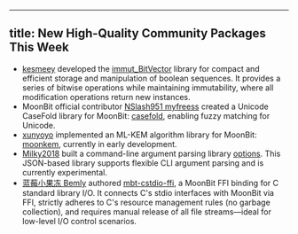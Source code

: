 
---
title: New High-Quality Community Packages This Week
---

- [kesmeey](https://github.com/kesmeey) developed the [immut_BitVector](https://github.com/moonbit-community/immut_BitVector) library for compact and efficient storage and manipulation of boolean sequences. It provides a series of bitwise operations while maintaining immutability, where all modification operations return new instances.  
- MoonBit official contributor [NSlash951 myfreess](https://github.com/myfreess) created a Unicode CaseFold library for MoonBit: [casefold](https://github.com/myfreess/casefold), enabling fuzzy matching for Unicode.  
- [xunyoyo](https://github.com/xunyoyo) implemented an ML-KEM algorithm library for MoonBit: [moonkem](https://github.com/moonbit-community/moonkem), currently in early development.  
- [Milky2018](https://github.com/Milky2018) built a command-line argument parsing library [options](https://github.com/Milky2018/options). This JSON-based library supports flexible CLI argument parsing and is currently experimental.  
- [蓝莓小果冻 Bemly](https://github.com/Bemly) authored [mbt-cstdio-ffi](https://github.com/Bemly/mbt-cstdio-ffi), a MoonBit FFI binding for C standard library I/O. It connects C's stdio interfaces with MoonBit via FFI, strictly adheres to C's resource management rules (no garbage collection), and requires manual release of all file streams—ideal for low-level I/O control scenarios.  